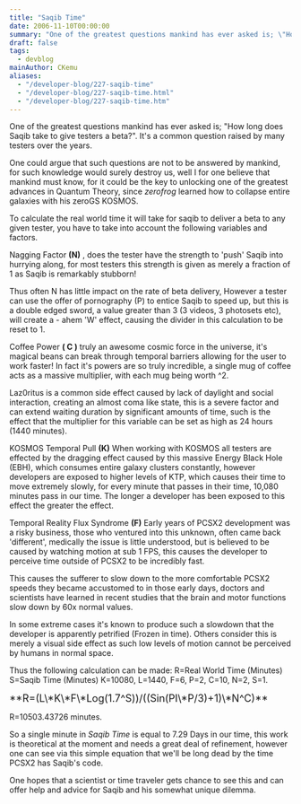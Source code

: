 ```yaml
---
title: "Saqib Time"
date: 2006-11-10T00:00:00
summary: "One of the greatest questions mankind has ever asked is; \"How long does Saqib take to give testers a beta?\". It's a common question raised by many testers over the years."
draft: false
tags:
  - devblog
mainAuthor: CKemu
aliases:
  - "/developer-blog/227-saqib-time"
  - "/developer-blog/227-saqib-time.html"
  - "/developer-blog/227-saqib-time.htm"
---
```


One of the greatest questions mankind has ever asked is; "How long does
Saqib take to give testers a beta?". It's a common question raised by
many testers over the years.

One could argue that such questions are not to be answered by mankind,
for such knowledge would surely destroy us, well I for one believe that
mankind must know, for it could be the key to unlocking one of the
greatest advances in Quantum Theory, since *zerofrog* learned how to
collapse entire galaxies with his zeroGS KOSMOS.

To calculate the real world time it will take for saqib to deliver a
beta to any given tester, you have to take into account the following
variables and factors.

Nagging Factor **(N)** , does the tester have the strength to 'push'
Saqib into hurrying along, for most testers this strength is given as
merely a fraction of 1 as Saqib is remarkably stubborn!

Thus often N has little impact on the rate of beta delivery, However a
tester can use the offer of pornography (P) to entice Saqib to speed up,
but this is a double edged sword, a value greater than 3 (3 videos, 3
photosets etc), will create a - ahem 'W' effect, causing the divider in
this calculation to be reset to 1.

Coffee Power **( C )** truly an awesome cosmic force in the universe,
it's magical beans can break through temporal barriers allowing for the
user to work faster! In fact it's powers are so truly incredible, a
single mug of coffee acts as a massive multiplier, with each mug being
worth ^2.

Laz0ritus is a common side effect caused by lack of daylight and social
interaction, creating an almost coma like state, this is a severe factor
and can extend waiting duration by significant amounts of time, such is
the effect that the multiplier for this variable can be set as high as
24 hours (1440 minutes).

KOSMOS Temporal Pull **(K)** When working with KOSMOS all testers are
effected by the dragging effect caused by this massive Energy Black Hole
(EBH), which consumes entire galaxy clusters constantly, however
developers are exposed to higher levels of KTP, which causes their time
to move extremely slowly, for every minute that passes in their time,
10,080 minutes pass in our time. The longer a developer has been exposed
to this effect the greater the effect.

Temporal Reality Flux Syndrome **(F)** Early years of PCSX2 development
was a risky business, those who ventured into this unknown, often came
back 'different', medically the issue is little understood, but is
believed to be caused by watching motion at sub 1 FPS, this causes the
developer to perceive time outside of PCSX2 to be incredibly fast.

This causes the sufferer to slow down to the more comfortable PCSX2
speeds they became accustomed to in those early days, doctors and
scientists have learned in recent studies that the brain and motor
functions slow down by 60x normal values.

In some extreme cases it's known to produce such a slowdown that the
developer is apparently petrified (Frozen in time). Others consider this
is merely a visual side effect as such low levels of motion cannot be
perceived by humans in normal space.

Thus the following calculation can be made:
R=Real World Time (Minutes)
S=Saqib Time (Minutes)
K=10080, L=1440, F=6, P=2, C=10, N=2, S=1.

<span style="font-size: large;">
**R=(L\*K\*F\*Log(1.7^S))/((Sin(PI\*P/3)+1)\*N^C)** </span>

R=10503.43726 minutes.

So a single minute in *Saqib Time* is equal to 7.29 Days in our time,
this work is theoretical at the moment and needs a great deal of
refinement, however one can see via this simple equation that we'll be
long dead by the time PCSX2 has Saqib's code.

One hopes that a scientist or time traveler gets chance to see this and
can offer help and advice for Saqib and his somewhat unique dilemma.
